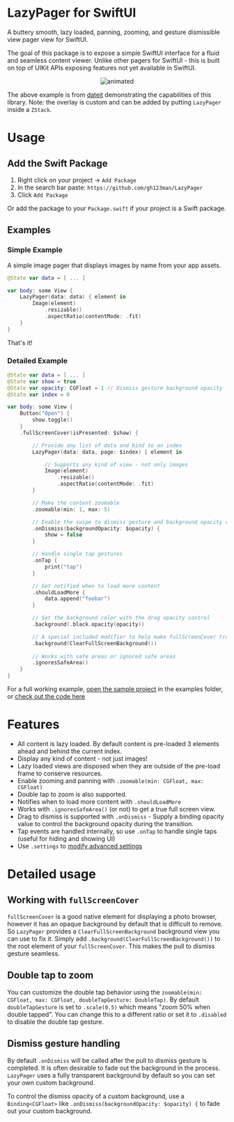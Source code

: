 # LazyPager for SwiftUI

A buttery smooth, lazy loaded, panning, zooming, and gesture dismissible view pager view for SwiftUI. 

The goal of this package is to expose a simple SwiftUI interface for a fluid and seamless content viewer. Unlike other pagers for SwiftUI - this is built on top of UIKit APIs exposing features not yet available in SwiftUI. 

<p align="center">
  <img src="https://github.com/gh123man/LazyPager/assets/959778/a82da8c3-9d65-4782-8fd7-40cc598e16da" alt="animated" />
</p>

The above example is from [dateit](https://dateit.com/) demonstrating the capabilities of this library. Note: the overlay is custom and can be added by putting `LazyPager` inside a `ZStack`.

# Usage

## Add the Swift Package

1. Right click on your project -> `Add Package`
2. In the search bar paste: `https://github.com/gh123man/LazyPager`
3. Click `Add Package`

Or add the package to your `Package.swift` if your project is a Swift package.


## Examples

### Simple Example
A simple image pager that displays images by name from your app assets.

```swift 
@State var data = [ ... ]

var body: some View {
    LazyPager(data: data) { element in
        Image(element)
            .resizable()
            .aspectRatio(contentMode: .fit)
    }
}
```

That's it!

### Detailed Example

```swift 
@State var data = [ ... ]
@State var show = true
@State var opacity: CGFloat = 1 // Dismiss gesture background opacity 
@State var index = 0

var body: some View {
    Button("Open") {
        show.toggle()
    }
    .fullScreenCover(isPresented: $show) {

        // Provide any list of data and bind to an index
        LazyPager(data: data, page: $index) { element in

            // Supports any kind of view - not only images
            Image(element)
                .resizable()
                .aspectRatio(contentMode: .fit)
        }

        // Make the content zoomable
        .zoomable(min: 1, max: 5)

        // Enable the swipe to dismiss gesture and background opacity control
        .onDismiss(backgroundOpacity: $opacity) {
            show = false
        }

        // Handle single tap gestures
        .onTap {
            print("tap")
        }

        // Get notified when to load more content
        .shouldLoadMore {
            data.append("foobar")
        }

        // Set the background color with the drag opacity control
        .background(.black.opacity(opacity))

        // A special included modifier to help make fullScreenCover transparent
        .background(ClearFullScreenBackground())
        
        // Works with safe areas or ignored safe areas
        .ignoresSafeArea()
    }
}
```

For a full working example, [open the sample project](https://github.com/gh123man/LazyPager/tree/master/Examples) in the examples folder, or [check out the code here](https://github.com/gh123man/LazyPager/blob/master/Examples/LazyPagerExampleApp/ContentView.swift)

# Features

- All content is lazy loaded. By default content is pre-loaded 3 elements ahead and behind the current index. 
- Display any kind of content - not just images! 
- Lazy loaded views are disposed when they are outside of the pre-load frame to conserve resources. 
- Enable zooming and panning with `.zoomable(min: CGFloat, max: CGFloat)`
- Double tap to zoom is also supported.
- Notifies when to load more content with `.shouldLoadMore`
- Works with `.ignoresSafeArea()` (or not) to get a true full screen view.
- Drag to dismiss is supported with `.onDismiss` - Supply a binding opacity value to control the background opacity during the transition. 
- Tap events are handled internally, so use `.onTap` to handle single taps (useful for hiding and showing UI)
- Use `.settings` to [modify advanced settings](https://github.com/gh123man/LazyPager/blob/master/Sources/LazyPager/LazyPager.swift#L46)


# Detailed usage

## Working with `fullScreenCover`

`fullScreenCover` is a good native element for displaying a photo browser, however it has an opaque background by default that is difficult to remove. So `LazyPager` provides a `ClearFullScreenBackground` background view you can use to fix it. Simply add `.background(ClearFullScreenBackground())` to the root element of your `fullScreenCover`. This makes the pull to dismiss gesture seamless. 

## Double tap to zoom
You can customize the double tap behavior using the `zoomable(min: CGFloat, max: CGFloat, doubleTapGesture: DoubleTap)`. By default `doubleTapGesture` is set to `.scale(0.5)` which means "zoom 50% when double tapped". You can change this to a different ratio or set it to `.disabled` to disable the double tap gesture. 

## Dismiss gesture handling 
By default `.onDismiss` will be called after the pull to dismiss gesture is completed. It is often desirable to fade out the background in the process. `LazyPager` uses a fully transparent background by default so you can set your own custom background. 

To control the dismiss opacity of a custom background, use a `Binding<CGFloat>` like `.onDismiss(backgroundOpacity: $opacity) {` to fade out your custom background.
